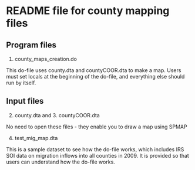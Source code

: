 # README file for county mapping files

## Program files

1. county_maps_creation.do

This do-file uses county.dta and countyCOOR.dta to make a map.
Users must set locals at the beginning of the do-file, and everything else
should run by itself.

## Input files

2. county.dta and 3. countyCOOR.dta

No need to open these files - they enable you to draw a map using SPMAP

4. test_mig_map.dta

This is a sample dataset to see how the do-file works, which includes IRS
SOI data on migration inflows into all counties in 2009. It is provided so that
users can understand how the do-file works.

